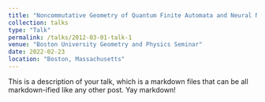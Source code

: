 ```yaml
---
title: "Noncommutative Geometry of Quantum Finite Automata and Neural Networks"
collection: talks
type: "Talk"
permalink: /talks/2012-03-01-talk-1
venue: "Boston University Geometry and Physics Seminar"
date: 2022-02-23
location: "Boston, Massachusetts"
---
```


This is a description of your talk, which is a markdown files that can be all markdown-ified like any other post. Yay markdown!
